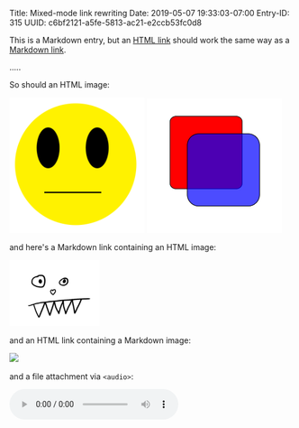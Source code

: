 Title: Mixed-mode link rewriting
Date: 2019-05-07 19:33:03-07:00
Entry-ID: 315
UUID: c6bf2121-a5fe-5813-ac21-e2ccb53fc0d8

This is a Markdown entry, but an <a href="assets.md">HTML link</a> should work the same way as a [Markdown link](assets.md).

.....

So should an HTML image:

<a href="images/notsmiley.png"><img src="images/notsmiley.png" title="This is a local image!" width=240></a>
<a href="images/boxes.svg"><img src="images/boxes.svg" title="This is a file asset!" width=240></a>

and here's a Markdown link containing an HTML image:

[<img src="images/rawr.jpg" width=160>](images/rawr.jpg)

and an HTML link containing a Markdown image:

<a href="images/rawr.jpg">![](images/rawr.jpg{width=160})</a>

and a file attachment via `<audio>`:

<audio src="boop.mp3" controls>

